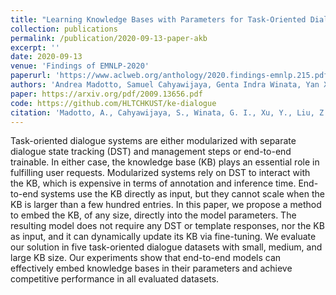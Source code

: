 ```yaml
---
title: "Learning Knowledge Bases with Parameters for Task-Oriented Dialogue Systems"
collection: publications
permalink: /publication/2020-09-13-paper-akb
excerpt: ''
date: 2020-09-13
venue: 'Findings of EMNLP-2020'
paperurl: 'https://www.aclweb.org/anthology/2020.findings-emnlp.215.pdf'
authors: 'Andrea Madotto, Samuel Cahyawijaya, Genta Indra Winata, Yan Xu, Zihan Liu, Zhaojiang Lin, Pascale Fung'
paper: https://arxiv.org/pdf/2009.13656.pdf
code: https://github.com/HLTCHKUST/ke-dialogue
citation: 'Madotto, A., Cahyawijaya, S., Winata, G. I., Xu, Y., Liu, Z., Lin, Z., & Fung, P. (2020, November). Learning Knowledge Bases with Parameters for Task-Oriented Dialogue Systems. In Proceedings of the 2020 Conference on Empirical Methods in Natural Language Processing: Findings (pp. 2372-2394).'
---
```

Task-oriented dialogue systems are either modularized with separate dialogue state tracking (DST) and management steps or end-to-end trainable. In either case, the knowledge base (KB) plays an essential role in fulfilling user requests. Modularized systems rely on DST to interact with the KB, which is expensive in terms of annotation and inference time. End-to-end systems use the KB directly as input, but they cannot scale when the KB is larger than a few hundred entries. In this paper, we propose a method to embed the KB, of any size, directly into the model parameters. The resulting model does not require any DST or template responses, nor the KB as input, and it can dynamically update its KB via fine-tuning. We evaluate our solution in five task-oriented dialogue datasets with small, medium, and large KB size. Our experiments show that end-to-end models can effectively embed knowledge bases in their parameters and achieve competitive performance in all evaluated datasets.
